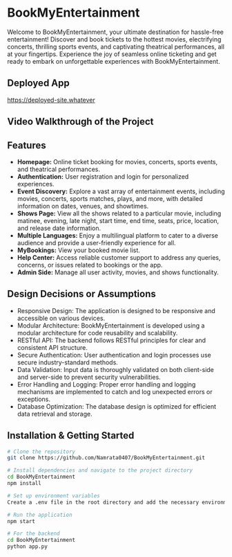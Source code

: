 # BookMyEntertainment

Welcome to BookMyEntertainment, your ultimate destination for hassle-free entertainment! Discover and book tickets to the hottest movies, electrifying concerts, thrilling sports events, and captivating theatrical performances, all at your fingertips. Experience the joy of seamless online ticketing and get ready to embark on unforgettable experiences with BookMyEntertainment.

## Deployed App

<!-- Add the link to your deployed application here -->
https://deployed-site.whatever

## Video Walkthrough of the Project

<!-- If you have a video walkthrough, you can add the link here -->

## Features

- **Homepage:** Online ticket booking for movies, concerts, sports events, and theatrical performances.
- **Authentication:** User registration and login for personalized experiences.
- **Event Discovery:** Explore a vast array of entertainment events, including movies, concerts, sports matches, plays, and more, with detailed information on dates, venues, and showtimes.
- **Shows Page:** View all the shows related to a particular movie, including matinee, evening, late night, start time, end time, seats, price, location, and release date information.
- **Multiple Languages:** Enjoy a multilingual platform to cater to a diverse audience and provide a user-friendly experience for all.
- **MyBookings:** View your booked movie list.
- **Help Center:** Access reliable customer support to address any queries, concerns, or issues related to bookings or the app.
- **Admin Side:** Manage all user activity, movies, and shows functionality.

## Design Decisions or Assumptions

- Responsive Design: The application is designed to be responsive and accessible on various devices.
- Modular Architecture: BookMyEntertainment is developed using a modular architecture for code reusability and scalability.
- RESTful API: The backend follows RESTful principles for clear and consistent API structure.
- Secure Authentication: User authentication and login processes use secure industry-standard methods.
- Data Validation: Input data is thoroughly validated on both client-side and server-side to prevent security vulnerabilities.
- Error Handling and Logging: Proper error handling and logging mechanisms are implemented to catch and log unexpected errors or exceptions.
- Database Optimization: The database design is optimized for efficient data retrieval and storage.

## Installation & Getting Started

```bash
# Clone the repository
git clone https://github.com/Namrata0407/BookMyEntertainment.git

# Install dependencies and navigate to the project directory
cd BookMyEntertainment
npm install

# Set up environment variables
Create a .env file in the root directory and add the necessary environment variables (e.g., database connection string, API keys).

# Run the application
npm start

# For the backend
cd BookMyEntertainment
python app.py
